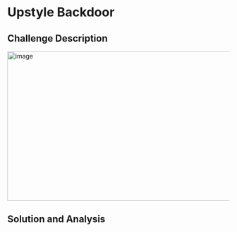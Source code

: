# Upstyle Backdoor

## Challenge Description 

<img width="1184" height="339" alt="image" src="https://github.com/user-attachments/assets/5363eb79-99ec-42dc-b639-775e1dcb9e61" />


## Solution and Analysis 

